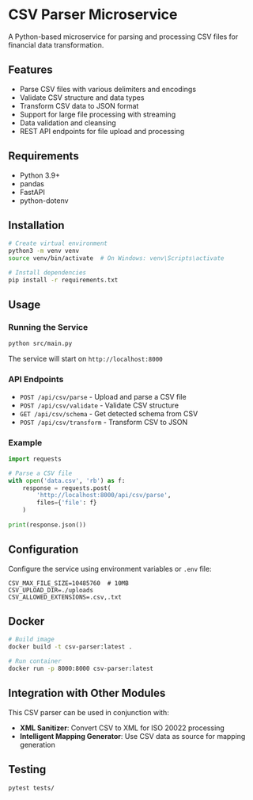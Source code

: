 # CSV Parser Microservice

A Python-based microservice for parsing and processing CSV files for financial data transformation.

## Features

- Parse CSV files with various delimiters and encodings
- Validate CSV structure and data types
- Transform CSV data to JSON format
- Support for large file processing with streaming
- Data validation and cleansing
- REST API endpoints for file upload and processing

## Requirements

- Python 3.9+
- pandas
- FastAPI
- python-dotenv

## Installation

```bash
# Create virtual environment
python3 -m venv venv
source venv/bin/activate  # On Windows: venv\Scripts\activate

# Install dependencies
pip install -r requirements.txt
```

## Usage

### Running the Service

```bash
python src/main.py
```

The service will start on `http://localhost:8000`

### API Endpoints

- `POST /api/csv/parse` - Upload and parse a CSV file
- `POST /api/csv/validate` - Validate CSV structure
- `GET /api/csv/schema` - Get detected schema from CSV
- `POST /api/csv/transform` - Transform CSV to JSON

### Example

```python
import requests

# Parse a CSV file
with open('data.csv', 'rb') as f:
    response = requests.post(
        'http://localhost:8000/api/csv/parse',
        files={'file': f}
    )
    
print(response.json())
```

## Configuration

Configure the service using environment variables or `.env` file:

```
CSV_MAX_FILE_SIZE=10485760  # 10MB
CSV_UPLOAD_DIR=./uploads
CSV_ALLOWED_EXTENSIONS=.csv,.txt
```

## Docker

```bash
# Build image
docker build -t csv-parser:latest .

# Run container
docker run -p 8000:8000 csv-parser:latest
```

## Integration with Other Modules

This CSV parser can be used in conjunction with:
- **XML Sanitizer**: Convert CSV to XML for ISO 20022 processing
- **Intelligent Mapping Generator**: Use CSV data as source for mapping generation

## Testing

```bash
pytest tests/
```
